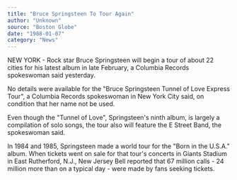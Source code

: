 ```yaml
---
title: "Bruce Springsteen To Tour Again"
author: "Unknown"
source: "Boston Globe"
date: "1988-01-07"
category: "News"
---
```


NEW YORK - Rock star Bruce Springsteen will begin a tour of about 22 cities for his latest album in late February, a Columbia Records spokeswoman said yesterday.

No details were available for the "Bruce Springsteen Tunnel of Love Express Tour", a Columbia Records spokeswoman in New York City said, on condition that her name not be used.

Even though the "Tunnel of Love", Springsteen's ninth album, is largely a compilation of solo songs, the tour also will feature the E Street Band, the spokeswoman said.

In 1984 and 1985, Springsteen made a world tour for the "Born in the U.S.A." album. When tickets went on sale for that tour's concerts in Giants Stadium in East Rutherford, N.J., New Jersey Bell reported that 67 million calls - 24 million more than on a typical day - were made by fans seeking tickets.
